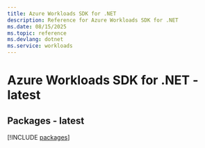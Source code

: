 ```yaml
---
title: Azure Workloads SDK for .NET
description: Reference for Azure Workloads SDK for .NET
ms.date: 08/15/2025
ms.topic: reference
ms.devlang: dotnet
ms.service: workloads
---
```

# Azure Workloads SDK for .NET - latest
## Packages - latest
[!INCLUDE [packages](workloads-index.md)]